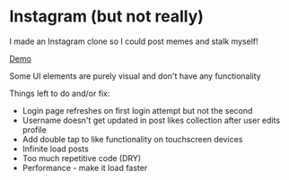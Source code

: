 # Instagram (but not really)
I made an Instagram clone so I could post memes and stalk myself!

[Demo](https://suspicious-meitner-4803ad.netlify.app/)

Some UI elements are purely visual and don't have any functionality

Things left to do and/or fix:

<ul>
  <li>Login page refreshes on first login attempt but not the second</li>
  <li>Username doesn't get updated in post likes collection after user edits profile</li>
  <li>Add double tap to like functionality on touchscreen devices</li>
  <li>Infinite load posts</li>
  <li>Too much repetitive code (DRY)</li>
  <li>Performance - make it load faster</li>
</ul>
